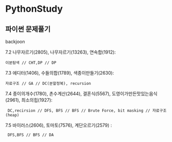 # PythonStudy
파이썬 문제풀기
----------------
backjoon

7.2 나무자르기(2805), 나무자르기(13263), 연속합(1912):

    이분탐색 // CHT,DP // DP

7.3 에디터(1406), 수들의합(1789), 색종이만들기(2630):

    자료구조 // GA // DC(분할정복), recursion
 
7.4  종이의개수(1780), 촌수계산(2644), 결혼식(5567), 도영이가만든맛있는음식(2961), 최소의힙(1927):

     DC,recirsion // DFS, BFS // BFS // Brute Force, bit masking // 자료구조(heap)

7.5 바이러스(2606), 토마토(7576), 계단오르기(2579) :

     DFS,BFS // BFS // DA
